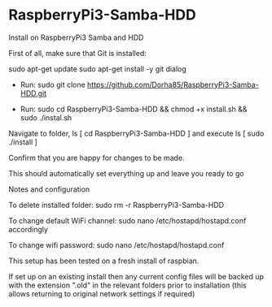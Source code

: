 # RaspberryPi3-Samba-HDD
Install on RaspberryPi3 Samba and HDD

First of all, make sure that Git is installed:

sudo apt-get update
sudo apt-get install -y git dialog

* Run: sudo git clone https://github.com/Dorha85/RaspberryPi3-Samba-HDD.git

* Run: sudo cd RaspberryPi3-Samba-HDD && chmod +x install.sh && sudo ./instal.sh



Navigate to folder, ls [ cd RaspberryPi3-Samba-HDD ] and execute ls [ sudo ./install ]

Confirm that you are happy for changes to be made.

This should automatically set everything up and leave you ready to go

Notes and configuration

To delete installed folder: sudo rm -r RaspberryPi3-Samba-HDD

To change default WiFi channel: sudo nano /etc/hostapd/hostapd.conf accordingly

To change wifi password: sudo nano /etc/hostapd/hostapd.conf

This setup has been tested on a fresh install of raspbian.

If set up on an existing install then any current config files will be backed up with the extension ".old" in the relevant folders prior to installation (this allows returning to original network settings if required)
